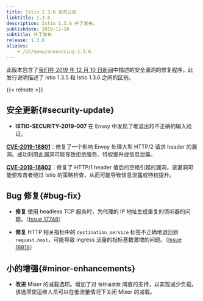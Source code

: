 ```yaml
---
title: Istio 1.3.6 发布公告
linktitle: 1.3.6
description: Istio 1.3.6 补丁发布。
publishdate: 2019-12-10
subtitle: 补丁发布
release: 1.3.6
aliases:
    - /zh/news/announcing-1.3.6
---
```


此版本包含了[我们在 2019 年 12 月 10 日新闻](/zh/news/security/istio-security-2019-007)中描述的安全漏洞的修复程序。此发行说明描述了 Istio 1.3.5 和 Istio 1.3.6 之间的区别。

{{< relnote >}}

## 安全更新{#security-update}

- **ISTIO-SECURITY-2019-007** 在 Envoy 中发现了堆溢出和不正确的输入验证。

__[CVE-2019-18801](https://cve.mitre.org/cgi-bin/cvename.cgi?name=CVE-2019-18801)__：修复了一个影响 Envoy 处理大型 HTTP/2 请求 header 的漏洞。成功利用此漏洞可能导致拒绝服务、特权提升或信息泄露。

__[CVE-2019-18802](https://cve.mitre.org/cgi-bin/cvename.cgi?name=CVE-2019-18802)__：修复了 HTTP/1 header 值后的空格引起的漏洞，该漏洞可能使攻击者绕过 Istio 的策略检查，从而可能导致信息泄露或特权提升。

## Bug 修复{#bug-fix}

- **修复** 使用 headless TCP 服务时，为代理的 IP 地址生成重复的侦听器的问题。（[Issue 17748](https://github.com/istio/istio/issues/17748)）

- **修复** HTTP 相关指标中的 `destination_service` 标签不正确地退回到 `request.host`，可能导致 ingress 流量的指标基数激增的问题。（[Issue 18818](https://github.com/istio/istio/issues/18818)）

## 小的增强{#minor-enhancements}

- **改进** Mixer 的减载选项。增加了对 `每秒请求数` 阈值的支持，以实现减少负载。该选项使运维人员可以在低流量情况下关闭 Mixer 的减载。
